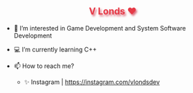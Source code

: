 <h2 align="center"
style="color:#e63946;text-shadow: 3px 4px 4px rgba(205, 50, 70, 0.7);"> V Londs ❤️</h2>

- 👀 I’m interested in Game Development and System Software Development
- 💻 I’m currently learning C++

- 📫 How to reach me?

    - ✨ Instagram | https://instagram.com/vlondsdev
    

<!---
VLonds/VLonds is a ✨ special ✨ repository because its `README.md` (this file) appears on your GitHub profile.
You can click the Preview link to take a look at your changes.
--->
